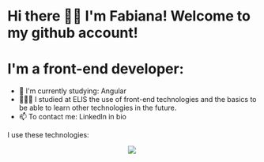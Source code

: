 # Hi there 👋🏻 I'm Fabiana! Welcome to my github account! 
# I'm a front-end developer:

- 🔭 I'm currently studying: Angular
- 👩🏻‍💻 I studied at ELIS the use of front-end technologies and the basics to be able to learn other technologies in the future.
- 📫 To contact me: Linkedln in bio



 I use these technologies:
<p align="center">
  <a href="https://skillicons.dev">
    <img src="https://skillicons.dev/icons?i=html,css,bootstrap,js,jquery,nestjs,nodejs,ts,angular,postman,mysql,dart,flutter,figma">
  </a>
</p>

<!--
**fabianaquaranta/fabianaquaranta** is a ✨ _special_ ✨ repository because its `README.md` (this file) appears on your GitHub profile.
-->
